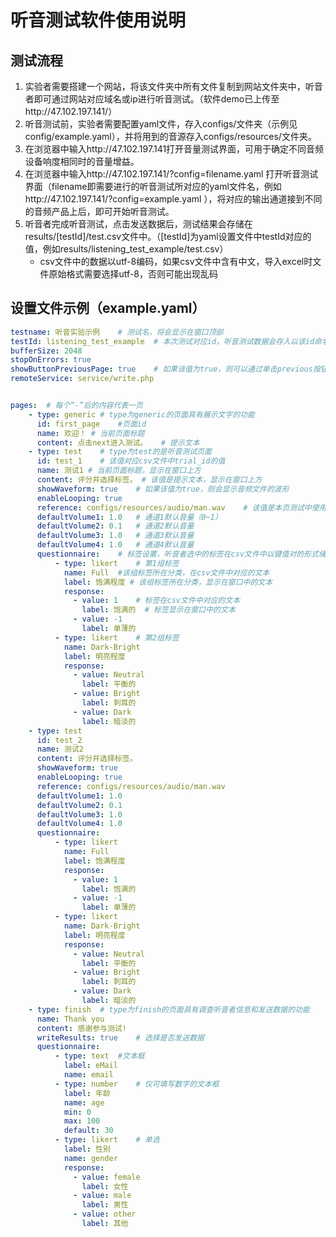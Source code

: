 # 听音测试软件使用说明

## 测试流程

1. 实验者需要搭建一个网站，将该文件夹中所有文件复制到网站文件夹中，听音者即可通过网站对应域名或ip进行听音测试。（软件demo已上传至http://47.102.197.141/）
2. 听音测试前，实验者需要配置yaml文件，存入configs/文件夹（示例见config/example.yaml），并将用到的音源存入configs/resources/文件夹。
3. 在浏览器中输入http://47.102.197.141打开音量测试界面，可用于确定不同音频设备响度相同时的音量增益。
4. 在浏览器中输入http://47.102.197.141/?config=filename.yaml 打开听音测试界面（filename即需要进行的听音测试所对应的yaml文件名，例如http://47.102.197.141/?config=example.yaml ），将对应的输出通道接到不同的音频产品上后，即可开始听音测试。
5. 听音者完成听音测试，点击发送数据后，测试结果会存储在results/[testId]/test.csv文件中。（[testId]为yaml设置文件中testId对应的值，例如results/listening_test_example/test.csv）
   - csv文件中的数据以utf-8编码，如果csv文件中含有中文，导入excel时文件原始格式需要选择utf-8，否则可能出现乱码

## 设置文件示例（example.yaml）

```yaml
testname: 听音实验示例	# 测试名，将会显示在窗口顶部
testId: listening_test_example	# 本次测试对应id，听音测试数据会存入以该id命名的文件夹中（例如results/listening_test_example/test.csv），并且对应csv文件中session_test_id的值（注意：配置文件中所有id只能使用小写字母、数字和下划线的组合）
bufferSize: 2048	
stopOnErrors: true
showButtonPreviousPage: true	# 如果该值为true，则可以通过单击previous按钮返回上一页面
remoteService: service/write.php


pages:	# 每个“-”后的内容代表一页
    - type: generic	# type为generic的页面具有展示文字的功能
      id: first_page	#页面id
      name: 欢迎！	# 当前页面标题
      content: 点击next进入测试。   # 提示文本
    - type: test	# type为test的是听音测试页面
      id: test_1	# 该值对应csv文件中trial_id的值
      name: 测试1	# 当前页面标题，显示在窗口上方
      content: 评分并选择标签。 # 该值是提示文本，显示在窗口上方
      showWaveform: true	# 如果该值为true，则会显示音频文件的波形
      enableLooping: true 
      reference: configs/resources/audio/man.wav	# 该值是本页测试中使用的音频文件的相对路径
      defaultVolume1: 1.0	# 通道1默认音量（0~1）
      defaultVolume2: 0.1	# 通道2默认音量
      defaultVolume3: 1.0	# 通道3默认音量
      defaultVolume4: 1.0	# 通道4默认音量
      questionnaire:	# 标签设置，听音者选中的标签在csv文件中以键值对的形式储存在likert这一列，例如{"Full":"1","Dark-Bright":"Neutral"}
          - type: likert	# 第1组标签
            name: Full	#该组标签所在分类，在csv文件中对应的文本
            label: 饱满程度	# 该组标签所在分类，显示在窗口中的文本
            response:
              - value: 1	# 标签在csv文件中对应的文本
                label: 饱满的	# 标签显示在窗口中的文本
              - value: -1
                label: 单薄的	
          - type: likert	# 第2组标签
            name: Dark-Bright
            label: 明亮程度
            response:
              - value: Neutral
                label: 平衡的
              - value: Bright
                label: 刺耳的
              - value: Dark
                label: 暗淡的
    - type: test
      id: test_2
      name: 测试2
      content: 评分并选择标签。 
      showWaveform: true
      enableLooping: true 
      reference: configs/resources/audio/man.wav
      defaultVolume1: 1.0
      defaultVolume2: 0.1
      defaultVolume3: 1.0
      defaultVolume4: 1.0 
      questionnaire:
          - type: likert
            name: Full
            label: 饱满程度
            response:
              - value: 1
                label: 饱满的
              - value: -1
                label: 单薄的
          - type: likert
            name: Dark-Bright
            label: 明亮程度
            response:
              - value: Neutral
                label: 平衡的
              - value: Bright
                label: 刺耳的
              - value: Dark
                label: 暗淡的
    - type: finish	# type为finish的页面具有调查听音者信息和发送数据的功能
      name: Thank you
      content: 感谢参与测试!
      writeResults: true	# 选择是否发送数据
      questionnaire:	
          - type: text	#文本框
            label: eMail
            name: email
          - type: number	# 仅可填写数字的文本框
            label: 年龄
            name: age
            min: 0
            max: 100
            default: 30
          - type: likert	# 单选
            label: 性别
            name: gender
            response:
              - value: female
                label: 女性
              - value: male
                label: 男性
              - value: other
                label: 其他
```

